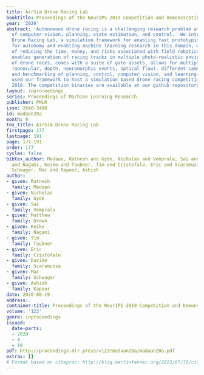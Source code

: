 ```yaml
---
title: AirSim Drone Racing Lab
booktitle: Proceedings of the NeurIPS 2019 Competition and Demonstration Track
year: '2020'
abstract: 'Autonomous drone racing is a challenging research problem at the intersection
  of computer vision, planning, state estimation, and control.  We introduce AirSim
  Drone Racing Lab, a simulation framework for enabling fast prototyping of algorithms
  for autonomy and enabling machine learning research in this domain, with the goal
  of reducing the time, money, and risks associated with field robotics.  Our framework
  enables generation of racing tracks in multiple photo-realistic environments, orchestration
  of drone races, comes with a suite of gate assets, allows for multiple sensor modalities
  (monocular, depth, neuromorphic events, optical flow), different camera models,
  and benchmarking of planning, control, computer vision, and learning-based algorithms.  We
  used our framework to host a simulation based drone racing competition at NeurIPS
  2019. The competition binaries are available at our github repository {https://github.com/microsoft/AirSim-NeurIPS2019-Drone-Racing}. '
layout: inproceedings
series: Proceedings of Machine Learning Research
publisher: PMLR
issn: 2640-3498
id: madaan20a
month: 0
tex_title: AirSim Drone Racing Lab
firstpage: 177
lastpage: 191
page: 177-191
order: 177
cycles: false
bibtex_author: Madaan, Ratnesh and Gyde, Nicholas and Vemprala, Sai and Brown, Matthew
  and Nagami, Keiko and Taubner, Tim and Cristofalo, Eric and Scaramuzza, Davide and
  Schwager, Mac and Kapoor, Ashish
author:
- given: Ratnesh
  family: Madaan
- given: Nicholas
  family: Gyde
- given: Sai
  family: Vemprala
- given: Matthew
  family: Brown
- given: Keiko
  family: Nagami
- given: Tim
  family: Taubner
- given: Eric
  family: Cristofalo
- given: Davide
  family: Scaramuzza
- given: Mac
  family: Schwager
- given: Ashish
  family: Kapoor
date: 2020-08-19
address: 
container-title: Proceedings of the NeurIPS 2019 Competition and Demonstration Track
volume: '123'
genre: inproceedings
issued:
  date-parts:
  - 2020
  - 8
  - 19
pdf: http://proceedings.mlr.press/v123/madaan20a/madaan20a.pdf
extras: []
# Format based on citeproc: http://blog.martinfenner.org/2013/07/30/citeproc-yaml-for-bibliographies/
---
```

